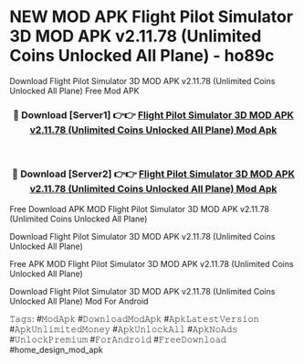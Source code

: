 # NEW MOD APK Flight Pilot Simulator 3D MOD APK v2.11.78 (Unlimited Coins Unlocked All Plane) - ho89c
Download Flight Pilot Simulator 3D MOD APK v2.11.78 (Unlimited Coins Unlocked All Plane) Free Mod APK

<div align="center">
<h3>🔴 Download [Server1] 👉👉 <a href="https://apk-comot.site?title=Flight_Pilot_Simulator_3D_MOD_APK_v2.11.78_(Unlimited_Coins_Unlocked_All_Plane)">Flight Pilot Simulator 3D MOD APK v2.11.78 (Unlimited Coins Unlocked All Plane) Mod Apk</a></h3><br>

<h3>🔴 Download [Server2] 👉👉 <a href="https://apk-comot.site?title=Flight_Pilot_Simulator_3D_MOD_APK_v2.11.78_(Unlimited_Coins_Unlocked_All_Plane)">Flight Pilot Simulator 3D MOD APK v2.11.78 (Unlimited Coins Unlocked All Plane) Mod Apk</a></h3>
</div>


Free Download APK MOD Flight Pilot Simulator 3D MOD APK v2.11.78 (Unlimited Coins Unlocked All Plane)

Download Flight Pilot Simulator 3D MOD APK v2.11.78 (Unlimited Coins Unlocked All Plane) 

Free APK MOD Flight Pilot Simulator 3D MOD APK v2.11.78 (Unlimited Coins Unlocked All Plane) 

Download Flight Pilot Simulator 3D MOD APK v2.11.78 (Unlimited Coins Unlocked All Plane) Mod For Android

𝚃𝚊𝚐𝚜: #𝙼𝚘𝚍𝙰𝚙𝚔 #𝙳𝚘𝚠𝚗𝚕𝚘𝚊𝚍𝙼𝚘𝚍𝙰𝚙𝚔 #𝙰𝚙𝚔𝙻𝚊𝚝𝚎𝚜𝚝𝚅𝚎𝚛𝚜𝚒𝚘𝚗 #𝙰𝚙𝚔𝚄𝚗𝚕𝚒𝚖𝚒𝚝𝚎𝚍𝙼𝚘𝚗𝚎𝚢 #𝙰𝚙𝚔𝚄𝚗𝚕𝚘𝚌𝚔𝙰𝚕𝚕 #𝙰𝚙𝚔𝙽𝚘𝙰𝚍𝚜 #𝚄𝚗𝚕𝚘𝚌𝚔𝙿𝚛𝚎𝚖𝚒𝚞𝚖 #𝙵𝚘𝚛𝙰𝚗𝚍𝚛𝚘𝚒𝚍 #𝙵𝚛𝚎𝚎𝙳𝚘𝚠𝚗𝚕𝚘𝚊𝚍 #home_design_mod_apk
